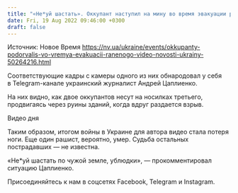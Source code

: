```yaml
---
title: "«Не*уй шастать». Оккупант наступил на мину во время эвакуации раненого, и лишился ноги — видео"
date: Fri, 19 Aug 2022 09:46:00 +0300
draft: false
---
```

Источник: Новое Время https://nv.ua/ukraine/events/okkupanty-podorvalis-vo-vremya-evakuacii-ranenogo-video-novosti-ukrainy-50264216.html


Соответствующие кадры с камеры одного из них обнародовал у себя в Telegram-канале украинский журналист Андрей Цаплиенко.

На них видно, как двое оккупантов несут на носилках третьего, продвигаясь через руины зданий, когда вдруг раздается взрыв.

 Видео дня   

Таким образом, итогом войны в Украине для автора видео стала потеря ноги. Еще один рашист, вероятно, умер. Судьба остальных пострадавших — не известна.

«Не*уй шастать по чужой земле, ублюдки», — прокомментировал ситуацию Цаплиенко.

Присоединяйтесь к нам в соцсетях Facebook, Telegram и Instagram.
